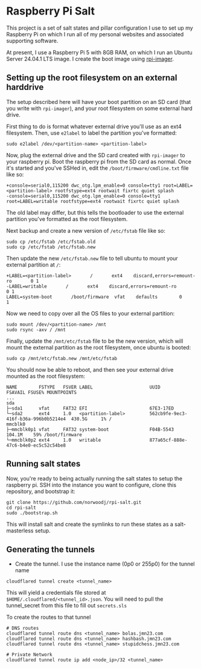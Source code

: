 Raspberry Pi Salt
=================
This project is a set of salt states and pillar configuration I use to set up my Raspberry
Pi on which I run all of my personal websites and associated supporting software.

At present, I use a Raspberry Pi 5 with 8GB RAM, on which I run an Ubuntu Server 24.04.1 LTS
image. I create the boot image using [rpi-imager](https://ubuntu.com/blog/how-to-install-ubuntu-with-the-new-raspberry-pi-imager).

## Setting up the root filesystem on an external harddrive
The setup described here will have your boot partition on an SD card
(that you write with `rpi-imager`), and your root filesystem on some external hard
drive.

First thing to do is format whatever external drive you'll use as an ext4 filesystem.
Then, use `e2label` to label the partition you've formatted:
```
sudo e2label /dev/<partition-name> <partition-label>
```

Now, plug the external drive and the SD card created with `rpi-imager` to your
raspberry pi. Boot the raspberry pi from the SD card as normal. Once it's started and you've
SSHed in, edit the `/boot/firmware/cmdline.txt` file like so:
```
+console=serial0,115200 dwc_otg.lpm_enable=0 console=tty1 root=LABEL=<partition-label> rootfstype=ext4 rootwait fixrtc quiet splash
-console=serial0,115200 dwc_otg.lpm_enable=0 console=tty1 root=LABEL=writable rootfstype=ext4 rootwait fixrtc quiet splash
```

The old label may differ, but this tells the bootloader to use the external
partition you've formatted as the root filesystem.

Next backup and create a new version of `/etc/fstab` file like so:
```
sudo cp /etc/fstab /etc/fstab.old
sudo cp /etc/fstab /etc/fstab.new
```

Then update the new `/etc/fstab.new` file to tell ubuntu to mount your external
partition at `/`:
```
+LABEL=<partition-label>       /       ext4    discard,errors=remount-ro       0 1
-LABEL=writable       /       ext4    discard,errors=remount-ro       0 1
LABEL=system-boot       /boot/firmware  vfat    defaults        0       1
```

Now we need to copy over all the OS files to your external partition:
```
sudo mount /dev/<partition-name> /mnt
sudo rsync -axv / /mnt
```

Finally, update the `/mnt/etc/fstab` file to be the new version, which will mount
the external partition as the root filesystem, once ubuntu is booted:
```
sudo cp /mnt/etc/fstab.new /mnt/etc/fstab
```

You should now be able to reboot, and then see your external drive mounted as the
root filesystem:
```
NAME        FSTYPE   FSVER LABEL                     UUID                                 FSAVAIL FSUSE% MOUNTPOINTS
...
sda                                                                                                      
├─sda1      vfat     FAT32 EFI                       67E3-17ED                                           
└─sda2      ext4     1.0   <partition-label>         562cb9fe-9ec3-416f-b36a-996b0b5214e4  430.5G     1% /
mmcblk0                                                                                                  
├─mmcblk0p1 vfat     FAT32 system-boot               F04B-5543                             104.1M    59% /boot/firmware
└─mmcblk0p2 ext4     1.0   writable                  877a65cf-888e-47c6-b4e0-ec5c52c54be8
```

## Running salt states
Now, you're ready to being actually running the salt states to setup the raspberry
pi. SSH into the instance you want to configure, clone this repository, and
bootstrap it:
```
git clone https://github.com/norwoodj/rpi-salt.git
cd rpi-salt
sudo ./bootstrap.sh
```

This will install salt and create the symlinks to run these states as a salt-masterless
setup.

## Generating the tunnels
* Create the tunnel. I use the instance name (0p0 or 255p0) for the tunnel name
```
cloudflared tunnel create <tunnel_name>
```

This will yield a credentials file stored at `$HOME/.cloudflared/<tunnel_id>.json`.
You will need to pull the tunnel_secret from this file to fill out `secrets.sls`

To create the routes to that tunnel
```
# DNS routes
cloudflared tunnel route dns <tunnel_name> bolas.jmn23.com
cloudflared tunnel route dns <tunnel_name> hashbash.jmn23.com
cloudflared tunnel route dns <tunnel_name> stupidchess.jmn23.com

# Private Network
cloudflared tunnel route ip add <node_ip>/32 <tunnel_name>
```

